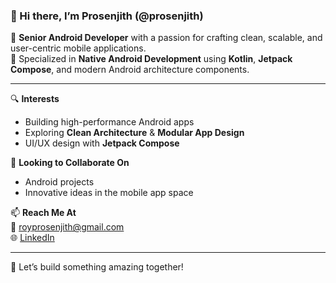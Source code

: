 ### 👋 Hi there, I’m Prosenjith (@prosenjith)

💼 **Senior Android Developer** with a passion for crafting clean, scalable, and user-centric mobile applications.  
📱 Specialized in **Native Android Development** using **Kotlin**, **Jetpack Compose**, and modern Android architecture components.

---

🔍 **Interests**  
- Building high-performance Android apps  
- Exploring **Clean Architecture** & **Modular App Design**  
- UI/UX design with **Jetpack Compose**  

🤝 **Looking to Collaborate On**  
- Android projects  
- Innovative ideas in the mobile app space

📫 **Reach Me At**  
📧 royprosenjith@gmail.com  
🌐 [LinkedIn](https://www.linkedin.com/in/prosenjith-roy-shuvo-33633a188/)

---

🚀 Let’s build something amazing together!
